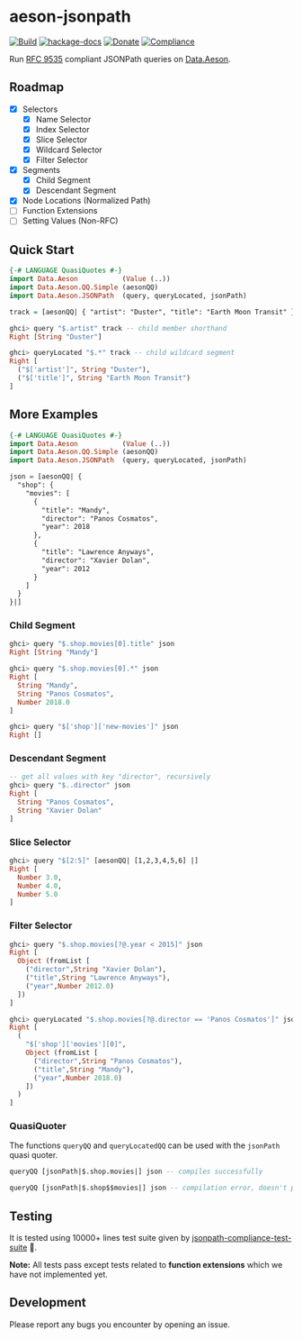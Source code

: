 # aeson-jsonpath

[![Build](https://github.com/taimoorzaeem/aeson-jsonpath/actions/workflows/build.yml/badge.svg)](https://github.com/taimoorzaeem/aeson-jsonpath/actions/workflows/build.yml) [![hackage-docs](https://img.shields.io/badge/hackage-v0.3.0.1-blue)](https://hackage.haskell.org/package/aeson-jsonpath) [![Donate](https://img.shields.io/badge/Donate-Patreon-red)](https://www.patreon.com/taimoorzaeem) [![Compliance](https://github.com/taimoorzaeem/aeson-jsonpath/actions/workflows/compliance.yml/badge.svg)](https://github.com/taimoorzaeem/aeson-jsonpath/actions/workflows/compliance.yml)

Run [RFC 9535](https://www.rfc-editor.org/rfc/rfc9535) compliant JSONPath queries on [Data.Aeson](https://hackage.haskell.org/package/aeson).

## Roadmap

- [x] Selectors
  - [x] Name Selector
  - [x] Index Selector
  - [x] Slice Selector
  - [x] Wildcard Selector
  - [x] Filter Selector
- [x] Segments
  - [x] Child Segment
  - [x] Descendant Segment
- [x] Node Locations (Normalized Path)
- [ ] Function Extensions
- [ ] Setting Values (Non-RFC)

## Quick Start

```haskell
{-# LANGUAGE QuasiQuotes #-}
import Data.Aeson           (Value (..))
import Data.Aeson.QQ.Simple (aesonQQ)
import Data.Aeson.JSONPath  (query, queryLocated, jsonPath)

track = [aesonQQ| { "artist": "Duster", "title": "Earth Moon Transit" } |]

ghci> query "$.artist" track -- child member shorthand
Right [String "Duster"]

ghci> queryLocated "$.*" track -- child wildcard segment
Right [
  ("$['artist']", String "Duster"),
  ("$['title']", String "Earth Moon Transit")
]
```

## More Examples

```haskell
{-# LANGUAGE QuasiQuotes #-}
import Data.Aeson           (Value (..))
import Data.Aeson.QQ.Simple (aesonQQ)
import Data.Aeson.JSONPath  (query, queryLocated, jsonPath)

json = [aesonQQ| {
  "shop": {
    "movies": [
      {
        "title": "Mandy",
        "director": "Panos Cosmatos",
        "year": 2018
      },
      {
        "title": "Lawrence Anyways",
        "director": "Xavier Dolan",
        "year": 2012
      }
    ]
  }
}|]
```

### Child Segment

```haskell
ghci> query "$.shop.movies[0].title" json
Right [String "Mandy"]

ghci> query "$.shop.movies[0].*" json
Right [
  String "Mandy",
  String "Panos Cosmatos",
  Number 2018.0
]

ghci> query "$['shop']['new-movies']" json
Right []
```

### Descendant Segment

```haskell
-- get all values with key "director", recursively
ghci> query "$..director" json
Right [
  String "Panos Cosmatos",
  String "Xavier Dolan"
]
```

### Slice Selector

```haskell
ghci> query "$[2:5]" [aesonQQ| [1,2,3,4,5,6] |]
Right [
  Number 3.0,
  Number 4.0,
  Number 5.0
]
```

### Filter Selector

```haskell
ghci> query "$.shop.movies[?@.year < 2015]" json
Right [
  Object (fromList [
    ("director",String "Xavier Dolan"),
    ("title",String "Lawrence Anyways"),
    ("year",Number 2012.0)
  ])
]

ghci> queryLocated "$.shop.movies[?@.director == 'Panos Cosmatos']" json
Right [
  (
    "$['shop']['movies'][0]",
    Object (fromList [
      ("director",String "Panos Cosmatos"),
      ("title",String "Mandy"),
      ("year",Number 2018.0)
    ])
  )
]
```

### QuasiQuoter

The functions `queryQQ` and `queryLocatedQQ` can be used with the `jsonPath` quasi quoter.

```haskell
queryQQ [jsonPath|$.shop.movies|] json -- compiles successfully

queryQQ [jsonPath|$.shop$$movies|] json -- compilation error, doesn't parse
```

## Testing

It is tested using 10000+ lines test suite given by [jsonpath-compliance-test-suite](https://github.com/jsonpath-standard/jsonpath-compliance-test-suite) :rocket:.

**Note:** All tests pass except tests related to **function extensions** which we have not implemented yet.

## Development

Please report any bugs you encounter by opening an issue.
